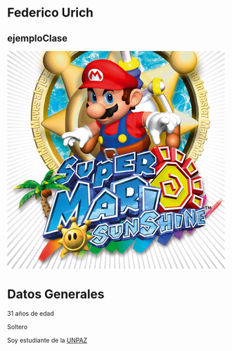 # Federico Urich
## ejemploClase
![ ](./img/mario.jpg "mejor juego de Mario")
# Datos Generales
31 años de edad

Soltero

Soy estudiante de la [UNPAZ](https://www.unpaz.edu.ar/)